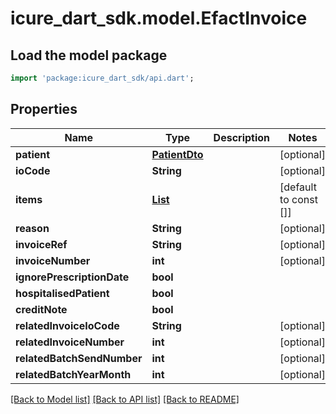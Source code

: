 # icure_dart_sdk.model.EfactInvoice

## Load the model package
```dart
import 'package:icure_dart_sdk/api.dart';
```

## Properties
Name | Type | Description | Notes
------------ | ------------- | ------------- | -------------
**patient** | [**PatientDto**](PatientDto.md) |  | [optional] 
**ioCode** | **String** |  | [optional] 
**items** | [**List<InvoiceItem>**](InvoiceItem.md) |  | [default to const []]
**reason** | **String** |  | [optional] 
**invoiceRef** | **String** |  | [optional] 
**invoiceNumber** | **int** |  | [optional] 
**ignorePrescriptionDate** | **bool** |  | 
**hospitalisedPatient** | **bool** |  | 
**creditNote** | **bool** |  | 
**relatedInvoiceIoCode** | **String** |  | [optional] 
**relatedInvoiceNumber** | **int** |  | [optional] 
**relatedBatchSendNumber** | **int** |  | [optional] 
**relatedBatchYearMonth** | **int** |  | [optional] 

[[Back to Model list]](../README.md#documentation-for-models) [[Back to API list]](../README.md#documentation-for-api-endpoints) [[Back to README]](../README.md)


